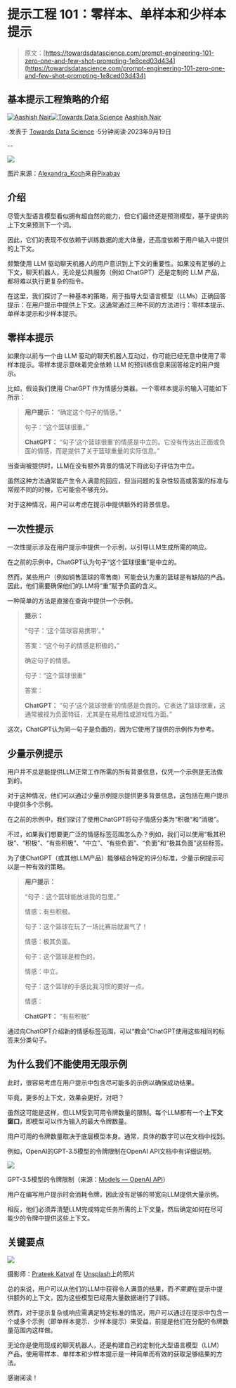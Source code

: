 # 提示工程 101：零样本、单样本和少样本提示

> 原文：[https://towardsdatascience.com/prompt-engineering-101-zero-one-and-few-shot-prompting-1e8ced03d434](https://towardsdatascience.com/prompt-engineering-101-zero-one-and-few-shot-prompting-1e8ced03d434)

## 基本提示工程策略的介绍

[](https://medium.com/@aashishnair?source=post_page-----1e8ced03d434--------------------------------)[![Aashish Nair](../Images/23f4b3839e464419332b690a4098d824.png)](https://medium.com/@aashishnair?source=post_page-----1e8ced03d434--------------------------------)[](https://towardsdatascience.com/?source=post_page-----1e8ced03d434--------------------------------)[![Towards Data Science](../Images/a6ff2676ffcc0c7aad8aaf1d79379785.png)](https://towardsdatascience.com/?source=post_page-----1e8ced03d434--------------------------------) [Aashish Nair](https://medium.com/@aashishnair?source=post_page-----1e8ced03d434--------------------------------)

·发表于 [Towards Data Science](https://towardsdatascience.com/?source=post_page-----1e8ced03d434--------------------------------) ·5分钟阅读·2023年9月19日

--

![](../Images/dc425a1abba413deb8fc810c761d1831.png)

图片来源：[Alexandra_Koch](https://pixabay.com/users/alexandra_koch-621802/?utm_source=link-attribution&utm_medium=referral&utm_campaign=image&utm_content=7720802)来自[Pixabay](https://pixabay.com//?utm_source=link-attribution&utm_medium=referral&utm_campaign=image&utm_content=7720802)

## 介绍

尽管大型语言模型看似拥有超自然的能力，但它们最终还是预测模型，基于提供的上下文来预测下一个词。

因此，它们的表现不仅依赖于训练数据的庞大体量，还高度依赖于用户输入中提供的上下文。

频繁使用 LLM 驱动聊天机器人的用户意识到上下文的重要性。如果没有足够的上下文，聊天机器人，无论是公共服务（例如 ChatGPT）还是定制的 LLM 产品，都将难以执行更复杂的指令。

在这里，我们探讨了一种基本的策略，用于指导大型语言模型（LLMs）正确回答提示：在用户提示中提供上下文。这通常通过三种不同的方法进行：零样本提示、单样本提示和少样本提示。

## 零样本提示

如果你以前与一个由 LLM 驱动的聊天机器人互动过，你可能已经无意中使用了零样本提示。零样本提示意味着完全依赖 LLM 的预训练信息来回答给定的用户提示。

比如，假设我们使用 ChatGPT 作为情感分类器。一个零样本提示的输入可能如下所示：

> **用户提示：** “确定这个句子的情感。”
> 
> 句子：“这个篮球很重。”
> 
> **ChatGPT：** “句子‘这个篮球很重’的情感是中立的。它没有传达出正面或负面的情感，而是提供了关于篮球重量的实际信息。”

当查询被提供时，LLM在没有额外背景的情况下将此句子评估为中立。

虽然这种方法通常能产生令人满意的回应，但当问题的复杂性较高或答案的标准与常规不同的时候，它可能会不够充分。

对于这种情况，用户可以考虑在提示中提供额外的背景信息。

## 一次性提示

一次性提示涉及在用户提示中提供一个示例，以引导LLM生成所需的响应。

在之前的示例中，ChatGPT认为句子“这个篮球很重”是中立的。

然而，某些用户（例如销售篮球的零售商）可能会认为重的篮球是有缺陷的产品。因此，他们需要确保他们的LLM将“重”赋予负面的含义。

一种简单的方法是直接在查询中提供一个示例。

> **提示：**
> 
> “句子：‘这个篮球容易携带’。”
> 
> 答案：“这个句子的情感是积极的。”
> 
> 确定句子的情感。
> 
> 句子：“这个篮球很重”
> 
> 答案：
> 
> **ChatGPT：** “句子‘这个篮球很重’的情感是负面的。它表达了篮球很重，这通常被视为负面特征，尤其是在易用性或游戏性方面。”

这次，ChatGPT认为同一句子是负面的，因为它使用了提供的示例作为参考。

## 少量示例提示

用户并不总是能提供LLM正常工作所需的所有背景信息，仅凭一个示例是无法做到的。

对于这种情况，他们可以通过少量示例提示提供更多背景信息，这包括在用户提示中提供多个示例。

在之前的示例中，我们探讨了使用ChatGPT将句子情感分类为“积极”和“消极”。

不过，如果我们想要更广泛的情感标签范围怎么办？例如，我们可以使用“极其积极”、“积极”、“有些积极”、“中立”、“有些负面”、“负面”和“极其负面”这些标签。

为了使ChatGPT（或其他LLM产品）能够结合特定的评分标准，少量示例提示可以是一种有效的策略。

> **用户提示：**
> 
> “句子：这个篮球能放进我的包里。”
> 
> 情感：有些积极。
> 
> 句子：这个篮球在玩了一场比赛后就漏气了！
> 
> 情感：极其负面。
> 
> 句子：这个篮球是橙色的。
> 
> 情感：中立。
> 
> 句子：这个篮球的手感比我习惯的要好一点。
> 
> 情感：
> 
> **ChatGPT：** “有些积极”

通过向ChatGPT介绍新的情感标签范围，可以“教会”ChatGPT使用这些相同的标签来分类句子。

## 为什么我们不能使用无限示例

此时，很容易考虑在用户提示中包含尽可能多的示例以确保成功结果。

毕竟，更多的上下文，效果会更好，对吧？

虽然这可能是这样，但LLM受到可用令牌数量的限制。每个LLM都有一个**上下文窗口**，即模型可以作为输入的最大令牌数量。

用户可用的令牌数量取决于底层模型本身。通常，具体的数字可以在文档中找到。

例如，OpenAI的GPT-3.5模型的令牌限制在OpenAI API文档中有详细说明。

![](../Images/66ded1f0ea457a88cc32d18d08553c9d.png)

GPT-3.5模型的令牌限制（来源：[Models — OpenAI API](https://platform.openai.com/docs/models/gpt-3-5)）

用户在编写用户提示时会消耗令牌，因此没有足够的带宽向LLM提供大量示例。

相反，他们必须弄清楚LLM完成特定任务所需的上下文量，然后确定如何在尽可能少的令牌中提供这些上下文。

## 关键要点

![](../Images/485eb33f1f57fd35c494dadcda69356b.png)

摄影师：[Prateek Katyal](https://unsplash.com/@prateekkatyal?utm_source=medium&utm_medium=referral) 在 [Unsplash](https://unsplash.com/?utm_source=medium&utm_medium=referral)上的照片

总的来说，用户可以从他们的LLM中获得令人满意的结果，而*不需要*在提示中提供额外的上下文，因为这些模型已经用大量数据进行了训练。

然而，对于提示复杂或响应需满足特定标准的情况，用户可以通过在提示中包含一个或多个示例（即单样本提示、少样本提示）来受益，前提是他们在分配的令牌数量范围内这样做。

无论你是使用现成的聊天机器人，还是构建自己的定制化大型语言模型（LLM）产品，使用零样本、单样本和少样本提示是一种简单而有效的获取足够结果的方法。

感谢阅读！
